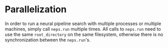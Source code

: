 # Parallelization

In order to run a neural pipeline search with multiple processes or multiple machines, simply call `neps.run` multiple times.
All calls to `neps.run` need to use the same `root_directory` on the same filesystem, otherwise there is no synchronization between the `neps.run`'s.
